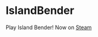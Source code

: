 # IslandBender

Play Island Bender!
Now on <a href="https://store.steampowered.com/app/2224760/Island_Bender/">Steam</a>
